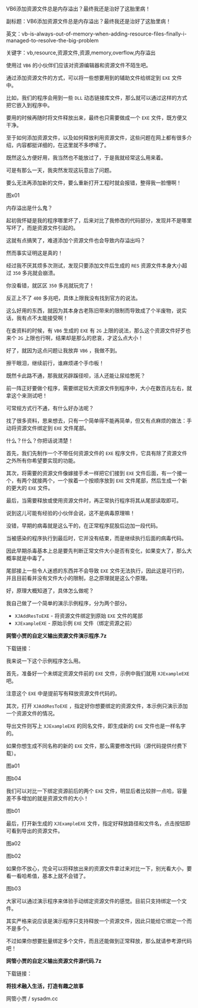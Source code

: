 VB6添加资源文件总是内存溢出？最终我还是治好了这胎里病！

副标题：VB6添加资源文件总是内存溢出？最终我还是治好了这胎里病！

英文：vb-is-always-out-of-memory-when-adding-resource-files-finally-i-managed-to-resolve-the-big-problem

关键字：vb,resource,资源文件,资源,memory,overflow,内存溢出







使用过 `VB6` 的小伙伴们应该对资源编辑器和资源文件不陌生吧。

通过添加资源文件的方式，可以将一些想要用到的辅助文件给绑定到 `EXE` 文件中。

比如，我们的程序会用到一些 `DLL` 动态链接库文件，那么就可以通过这样的方式把它嵌入到程序中。

要用的时候再随时将文件释放出来，最终也只需要做成一个 `EXE` 文件，既方便又干净。



至于如何添加资源文件，以及如何释放利用资源文件，这些问题在网上都有很多介绍，内容都挺详细的，在这里就不多啰嗦了。

既然这么方便好用，我当然也不能放过了，于是我就经常这么用来着。

可是有那么一天，我突然发现这玩意出了问题。

要么无法再添加新的文件，要么重新打开工程时就会报错，整得我一脸懵啊！

图x01



内存溢出是什么鬼？

起初我怀疑是我的程序哪里坏了，后来对比了我修改的代码部分，发现并不是哪里写坏了，而是资源文件引起的。

这就有点搞笑了，难道添加个资源文件也会导致内存溢出吗？

然而事实证明这是真的！

经过我不厌其烦多次测试，发现只要添加文件后生成的 `RES` 资源文件本身大小超过 `350` 多兆就会崩溃。

你没看错，就区区 `350` 多兆就玩完了！

反正上不了 `400` 多兆吧，具体上限我没有找到官方的说法。

这么好用的东西，就因为其本身古老陈旧带来的限制而导致成了个半废物，说实话，我有点不太能接受啊！

在查资料的时候，有 `VB6` 生成的 `EXE` 有 `2G` 上限的说法，那么这个资源文件好歹也来个 `2G` 上限也行啊，结果却是那么的悲哀，才这么点大小！

好了，就因为这点问题让我放弃 `VB6` ，我做不到。

擦干眼泪，继续前行，谁麻烦递个手巾板！



既然卡此路不通，那我就另辟蹊径呗，活人还能让尿给憋死？

前一阵正好要做个程序，需要绑定较大资源文件到程序中，大小在数百兆左右，就拿这个来测试吧！

可常规方式行不通，有什么好办法呢？

找了很多资料，思来想去，只有一个简单得不能再简单，但又有点麻烦的做法：手动将资源文件绑定到 `EXE` 文件尾部。

什么？什么？你把话说清楚！



首先，我们先制作一个不带任何资源文件的 `EXE` 程序文件，它具有除了资源文件之外所有你希望要实现的功能。

其次，将需要的资源文件像嫁接手术一样把它们接到 `EXE` 文件后面，有一个接一个，有两个就接两个，一个挨着一个按顺序放到 `EXE` 文件尾部，然后生成一个新的更大的 `EXE` 文件。

最后，当需要释放或使用资源文件时，再正常执行程序将其从尾部读取即可。



说到这儿可能有经验的小伙伴会说，这不是病毒原理嘛！

没错，早期的病毒就是这么干的，在正常程序屁股后边加一段代码。

当被感染的程序执行到最后时，它并没有结束，而是继续执行后面的病毒代码。

因此早期杀毒基本上总是要先判断正常文件大小是否有变化，如果变大了，那么大概率就是中毒了。

尾部接上一些令人迷惑的东西并不会导致 `EXE` 文件无法执行，因此这是可行的，并且目前看并没有文件大小的限制，总之原理就是这么个原理。



好，原理大概知道了，具体怎么做呢？

我自己做了一个简单的演示示例程序，分为两个部分。

* `XJAddResToEXE` - 将资源文件绑定到原始 `EXE` 文件的尾部
* `XJExampleEXE` - 原始示例 `EXE` 文件（绑定资源之前）



**网管小贾的自定义输出资源文件演示程序.7z**

下载链接：



我来说一下这个示例程序怎么用。



首先，准备好一个未绑定资源文件前的 `EXE` 文件，示例中我们就用 `XJExampleEXE` 吧。

注意这个 `EXE` 中是提前写有释放资源文件代码的。



其次，打开 `XJAddResToEXE` ，指定好你想要绑定的资源文件，本示例只演示添加一个资源文件的情况。

导出文件则写上 `XJExampleEXE` 的同名文件，即生成新的 `EXE` 文件也是一样名字的。

如果你想生成不同名称的新的 `EXE` 文件，那么需要修改代码（源代码提供付费下载）。

图a01

图b04



我们可以对比一下绑定资源前后的两个 `EXE` 文件，明显后者比较胖一点哈，容量差不多增加的就是资源文件的大小！

图b01



最后，打开新生成的 `XJExampleEXE` 文件，指定好释放路径和文件名，点击按钮即可看到导出的资源文件。

图a02

图b02



如果你不放心，完全可以将释放出来的资源文件拿过来对比一下，别光看大小，要看一看哈希值，基本上就不会错了。

图b03



大家可以通过演示程序来体验手动绑定资源文件的感觉。目前只支持绑定一个文件。

其实严格来说应该是演示程序只支持释放一个资源文件，因此只能给它绑定一个而不是多个。

不过如果你想要批量绑定多个文件，而且还能做到正常释放，那么就请参考源代码吧！





**网管小贾的自定义输出资源文件源代码.7z**

下载链接：







**将技术融入生活，打造有趣之故事**

网管小贾 / sysadm.cc